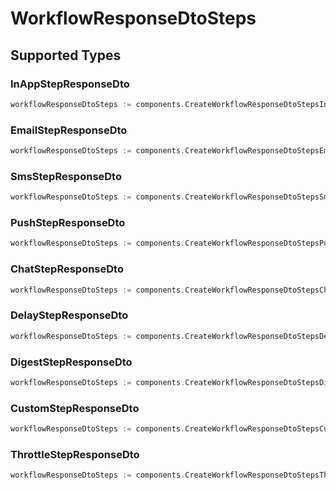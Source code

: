 # WorkflowResponseDtoSteps


## Supported Types

### InAppStepResponseDto

```go
workflowResponseDtoSteps := components.CreateWorkflowResponseDtoStepsInApp(components.InAppStepResponseDto{/* values here */})
```

### EmailStepResponseDto

```go
workflowResponseDtoSteps := components.CreateWorkflowResponseDtoStepsEmail(components.EmailStepResponseDto{/* values here */})
```

### SmsStepResponseDto

```go
workflowResponseDtoSteps := components.CreateWorkflowResponseDtoStepsSms(components.SmsStepResponseDto{/* values here */})
```

### PushStepResponseDto

```go
workflowResponseDtoSteps := components.CreateWorkflowResponseDtoStepsPush(components.PushStepResponseDto{/* values here */})
```

### ChatStepResponseDto

```go
workflowResponseDtoSteps := components.CreateWorkflowResponseDtoStepsChat(components.ChatStepResponseDto{/* values here */})
```

### DelayStepResponseDto

```go
workflowResponseDtoSteps := components.CreateWorkflowResponseDtoStepsDelay(components.DelayStepResponseDto{/* values here */})
```

### DigestStepResponseDto

```go
workflowResponseDtoSteps := components.CreateWorkflowResponseDtoStepsDigest(components.DigestStepResponseDto{/* values here */})
```

### CustomStepResponseDto

```go
workflowResponseDtoSteps := components.CreateWorkflowResponseDtoStepsCustom(components.CustomStepResponseDto{/* values here */})
```

### ThrottleStepResponseDto

```go
workflowResponseDtoSteps := components.CreateWorkflowResponseDtoStepsThrottle(components.ThrottleStepResponseDto{/* values here */})
```

